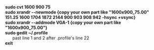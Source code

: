 <b> sudo cvt 1600 900 75 </br>
sudo xrandr --newmode {copy your own part like "1600x900_75.00"  151.25  1600 1704 1872 2144  900 903 908 942 -hsync +vsync} </br>
sudo xrandr --addmode VGA-1 {copy your own part like "1600x900_75.00"} </br>
sudo gedit ~/.profile </b> </br>
&nbsp; &nbsp; &nbsp; past line 1 and 2 after .profile's line 22 </br>
<b> exit </b> </br>
